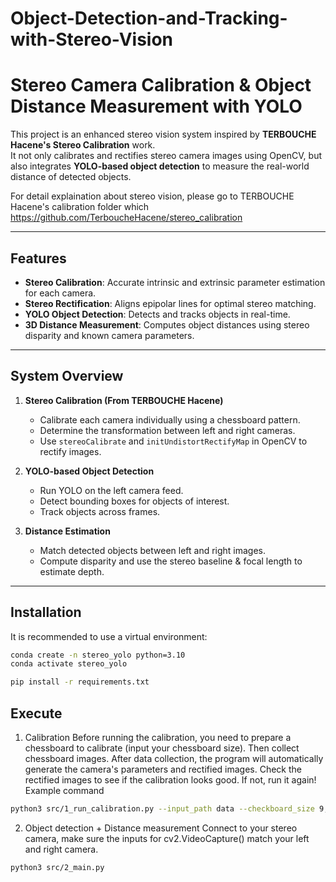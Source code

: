 # Object-Detection-and-Tracking-with-Stereo-Vision
# Stereo Camera Calibration & Object Distance Measurement with YOLO

This project is an enhanced stereo vision system inspired by **TERBOUCHE Hacene's Stereo Calibration** work.  
It not only calibrates and rectifies stereo camera images using OpenCV, but also integrates **YOLO-based object detection** to measure the real-world distance of detected objects.

For detail explaination about stereo vision, please go to TERBOUCHE Hacene's calibration folder which https://github.com/TerboucheHacene/stereo_calibration

---

## Features

- **Stereo Calibration**: Accurate intrinsic and extrinsic parameter estimation for each camera.
- **Stereo Rectification**: Aligns epipolar lines for optimal stereo matching.
- **YOLO Object Detection**: Detects and tracks objects in real-time.
- **3D Distance Measurement**: Computes object distances using stereo disparity and known camera parameters.

---

## System Overview

1. **Stereo Calibration (From TERBOUCHE Hacene)**  
   - Calibrate each camera individually using a chessboard pattern.  
   - Determine the transformation between left and right cameras.  
   - Use `stereoCalibrate` and `initUndistortRectifyMap` in OpenCV to rectify images.

2. **YOLO-based Object Detection**  
   - Run YOLO on the left camera feed.  
   - Detect bounding boxes for objects of interest.  
   - Track objects across frames.

3. **Distance Estimation**  
   - Match detected objects between left and right images.  
   - Compute disparity and use the stereo baseline & focal length to estimate depth.

---

## Installation

It is recommended to use a virtual environment:

```bash
conda create -n stereo_yolo python=3.10
conda activate stereo_yolo

pip install -r requirements.txt
```
## Execute

1. Calibration
Before running the calibration, you need to prepare a chessboard to calibrate (input your chessboard size). Then collect chessboard images. After data collection, the program will automatically generate the camera's parameters and rectified images. Check the rectified images to see if the calibration looks good. If not, run it again!
Example command
```bash
python3 src/1_run_calibration.py --input_path data --checkboard_size 9,6 --square_size 0.025
```

2. Object detection + Distance measurement
Connect to your stereo camera, make sure the inputs for cv2.VideoCapture() match your left and right camera.
```bash
python3 src/2_main.py
```
